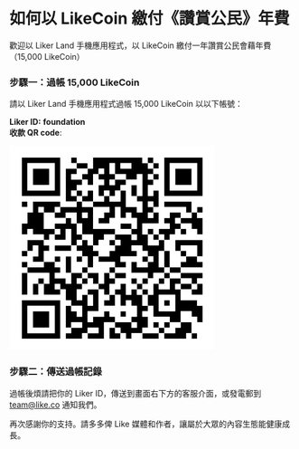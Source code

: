 # 如何以 LikeCoin 繳付《讚賞公民》年費

歡迎以 Liker Land 手機應用程式，以 LikeCoin 繳付一年讚賞公民會藉年費（15,000 LikeCoin）

### 步驟一：過帳 15,000 LikeCoin 

請以 Liker Land 手機應用程式過帳 15,000 LikeCoin 以以下帳號：  
  
**Liker ID:** **foundation**   
**收款 QR code**:

![Liker ID: foundation](../../.gitbook/assets/img_0803.jpg)

### 步驟二：傳送過帳記錄

過帳後煩請把你的 Liker ID，傳送到畫面右下方的客服介面，或發電郵到 team@like.co 通知我們。

再次感謝你的支持。請多多俾 Like 媒體和作者，讓屬於大眾的內容生態能健康成長。

